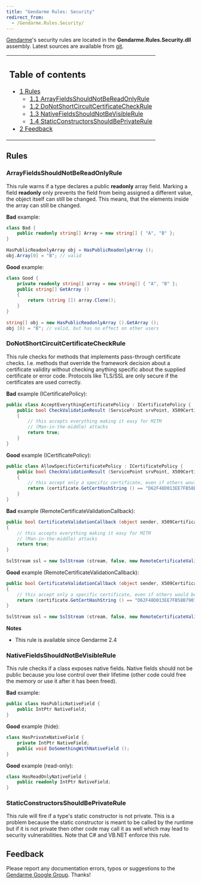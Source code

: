 ```yaml
---
title: "Gendarme Rules: Security"
redirect_from:
  - /Gendarme.Rules.Security/
---
```


[Gendarme](/docs/tools+libraries/tools/gendarme/)'s security rules are located in the **Gendarme.Rules.Security.dll** assembly. Latest sources are available from [git](https://github.com/mono/mono-tools/tree/master/gendarme/rules/Gendarme.Rules.Security).

<table>
<col width="100%" />
<tbody>
<tr class="odd">
<td align="left"><h2>Table of contents</h2>
<ul>
<li><a href="#rules">1 Rules</a>
<ul>
<li><a href="#arrayfieldsshouldnotbereadonlyrule">1.1 ArrayFieldsShouldNotBeReadOnlyRule</a></li>
<li><a href="#donotshortcircuitcertificatecheckrule">1.2 DoNotShortCircuitCertificateCheckRule</a></li>
<li><a href="#nativefieldsshouldnotbevisiblerule">1.3 NativeFieldsShouldNotBeVisibleRule</a></li>
<li><a href="#staticconstructorsshouldbeprivaterule">1.4 StaticConstructorsShouldBePrivateRule</a></li>
</ul></li>
<li><a href="#feedback">2 Feedback</a></li>
</ul></td>
</tr>
</tbody>
</table>

## Rules

### ArrayFieldsShouldNotBeReadOnlyRule

This rule warns if a type declares a public **readonly** array field. Marking a field **readonly** only prevents the field from being assigned a different value, the object itself can still be changed. This means, that the elements inside the array can still be changed.

**Bad** example:

``` csharp
class Bad {
    public readonly string[] Array = new string[] { "A", "B" };
}
 
HasPublicReadonlyArray obj = HasPublicReadonlyArray ();
obj.Array[0] = "B"; // valid
```

**Good** example:

``` csharp
class Good {
    private readonly string[] array = new string[] { "A", "B" };
    public string[] GetArray ()
    {
        return (string []) array.Clone();
    }
}
 
string[] obj = new HasPublicReadonlyArray ().GetArray ();
obj [0] = "B"; // valid, but has no effect on other users
```

### DoNotShortCircuitCertificateCheckRule

This rule checks for methods that implements pass-through certificate checks. I.e. methods that override the framework decision about a certificate validity without checking anything specific about the supplied certificate or error code. Protocols like TLS/SSL are only secure if the certificates are used correctly.

**Bad** example (ICertificatePolicy):

``` csharp
public class AcceptEverythingCertificatePolicy : ICertificatePolicy {
    public bool CheckValidationResult (ServicePoint srvPoint, X509Certificate certificate, WebRequest request, int certificateProblem)
    {
        // this accepts everything making it easy for MITM
        // (Man-in-the-middle) attacks
        return true;
    }
}
```

**Good** example (ICertificatePolicy):

``` csharp
public class AllowSpecificCertificatePolicy : ICertificatePolicy {
    public bool CheckValidationResult (ServicePoint srvPoint, X509Certificate certificate, WebRequest request, int certificateProblem)
    {
        // this accept only a specific certificate, even if others would be ok
        return (certificate.GetCertHashString () == "D62F48D013EE7FB58B79074512670D9C5B3A5DA9");
    }
}
```

**Bad** example (RemoteCertificateValidationCallback):

``` csharp
public bool CertificateValidationCallback (object sender, X509Certificate certificate, X509Chain chain, SslPolicyErrors sslPolicyErrors)
{
    // this accepts everything making it easy for MITM
    // (Man-in-the-middle) attacks
    return true;
}
 
SslStream ssl = new SslStream (stream, false, new RemoteCertificateValidationCallback (CertificateValidationCallback), null);
```

**Good** example (RemoteCertificateValidationCallback):

``` csharp
public bool CertificateValidationCallback (object sender, X509Certificate certificate, X509Chain chain, SslPolicyErrors sslPolicyErrors)
{
    // this accept only a specific certificate, even if others would be ok
    return (certificate.GetCertHashString () == "D62F48D013EE7FB58B79074512670D9C5B3A5DA9");
}
 
SslStream ssl = new SslStream (stream, false, new RemoteCertificateValidationCallback (CertificateValidationCallback), null);
```

**Notes**

-   This rule is available since Gendarme 2.4

### NativeFieldsShouldNotBeVisibleRule

This rule checks if a class exposes native fields. Native fields should not be public because you lose control over their lifetime (other code could free the memory or use it after it has been freed).

**Bad** example:

``` csharp
public class HasPublicNativeField {
    public IntPtr NativeField;
}
```

**Good** example (hide):

``` csharp
class HasPrivateNativeField {
    private IntPtr NativeField;
    public void DoSomethingWithNativeField ();
}
```

**Good** example (read-only):

``` csharp
class HasReadOnlyNativeField {
    public readonly IntPtr NativeField;
}
```

### StaticConstructorsShouldBePrivateRule

This rule will fire if a type's static constructor is not private. This is a problem because the static constructor is meant to be called by the runtime but if it is not private then other code may call it as well which may lead to security vulnerabilities. Note that C# and VB.NET enforce this rule.

## Feedback

Please report any documentation errors, typos or suggestions to the [Gendarme Google Group](http://groups.google.com/group/gendarme). Thanks!
